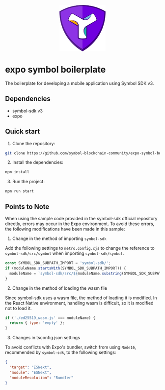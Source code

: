 
<div align="center">
<img src="./assets/symbol/symbol-logo.png" height=150 alt="symbol-logo">
</div>


# expo symbol boilerplate

The boilerplate for developing a mobile application using Symbol SDK v3.

## Dependencies

* symbol-sdk v3 
* expo  

## Quick start

1. Clone the repository:

```bash
git clone https://github.com/symbol-blockchain-community/expo-symbol-boilerplate.git
```

2. Install the dependencies:

```bash
npm install
```

3. Run the project:

```bash
npm run start
```

## Points to Note

When using the sample code provided in the symbol-sdk official repository directly, errors may occur in the Expo environment. To avoid these errors, the following modifications have been made in this sample:

1. Change in the method of importing `symbol-sdk`

Add the following settings to `metro.config.cjs` to change the reference to `symbol-sdk/src/symbol` when importing `symbol-sdk/symbol`.

```js
const SYMBOL_SDK_SUBPATH_IMPORT = 'symbol-sdk/';
if (moduleName.startsWith(SYMBOL_SDK_SUBPATH_IMPORT)) {
  moduleName = `symbol-sdk/src/${moduleName.substring(SYMBOL_SDK_SUBPATH_IMPORT.length)}`;
}
```

2. Change in the method of loading the wasm file

Since symbol-sdk uses a wasm file, the method of loading it is modified. In the React Native environment, handling wasm is difficult, so it is modified not to load it.

```js
if ('./ed25519_wasm.js' === moduleName) {
  return { type: 'empty' };
}
```

3. Changes in tsconfig.json settings

To avoid conflicts with Expo's bundler, switch from using `Node16`, recommended by `symbol-sdk`, to the following settings:

```json
{
  "target": "ESNext",
  "module": "ESNext",
  "moduleResolution": "Bundler"
}
```

